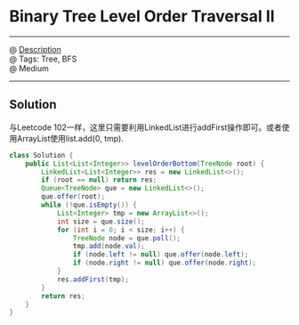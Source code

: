 # Binary Tree Level Order Traversal II
------------------
@ [Description](https://leetcode.com/problems/binary-tree-level-order-traversal-ii/)  
@ Tags: Tree, BFS   
@ Medium

------------------
## Solution
与Leetcode 102一样，这里只需要利用LinkedList进行addFirst操作即可。或者使用ArrayList使用list.add(0, tmp).  
```java
class Solution {
    public List<List<Integer>> levelOrderBottom(TreeNode root) {
        LinkedList<List<Integer>> res = new LinkedList<>();
        if (root == null) return res;
        Queue<TreeNode> que = new LinkedList<>();
        que.offer(root);
        while (!que.isEmpty()) {
            List<Integer> tmp = new ArrayList<>();
            int size = que.size();
            for (int i = 0; i < size; i++) {
                TreeNode node = que.poll();
                tmp.add(node.val);
                if (node.left != null) que.offer(node.left);
                if (node.right != null) que.offer(node.right);
            }
            res.addFirst(tmp);
        }
        return res;
    }
}
```

